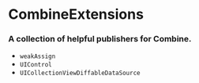 # CombineExtensions

### A collection of helpful publishers for Combine.

* `weakAssign`
* `UIControl`
* `UICollectionViewDiffableDataSource`
